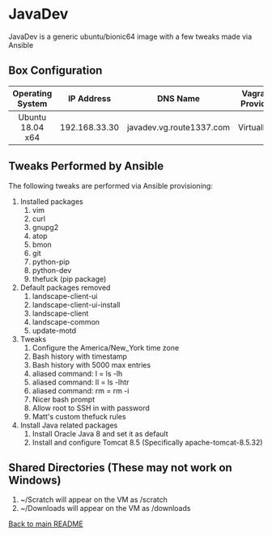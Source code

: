 JavaDev
==============
JavaDev is a generic ubuntu/bionic64 image with a few tweaks made via Ansible 

Box Configuration
------------
| Operating System | IP Address    | DNS Name                          | Vagrant Provider | RAM | CPUs |
|:----------------:|:-------------:|:---------------------------------:|:----------------:|:---:|:----:|
| Ubuntu 18.04 x64 | 192.168.33.30 | javadev.vg.route1337.com          | Virtualbox       | 2GB | 2    |

Tweaks Performed by Ansible
------------
The following tweaks are performed via Ansible provisioning:

1. Installed packages
    1. vim
    2. curl
    3. gnupg2
    4. atop
    5. bmon
    6. git
    7. python-pip
    8. python-dev
    9. thefuck (pip package)
2. Default packages removed
    1. landscape-client-ui
    2. landscape-client-ui-install
    3. landscape-client
    4. landscape-common
    5. update-motd
3. Tweaks
    1. Configure the America/New_York time zone
    2. Bash history with timestamp
    3. Bash history with 5000 max entries
    4. aliased command: l = ls -lh
    5. aliased command: ll = ls -lhtr
    6. aliased command: rm = rm -i
    7. Nicer bash prompt
    8. Allow root to SSH in with password
    9. Matt's custom thefuck rules
4. Install Java related packages
    1. Install Oracle Java 8 and set it as default
    2. Install and configure Tomcat 8.5 (Specifically apache-tomcat-8.5.32)


Shared Directories (These may not work on Windows)
------------
1. ~/Scratch will appear on the VM as /scratch
2. ~/Downloads will appear on the VM as /downloads

[Back to main README](../README.md)
